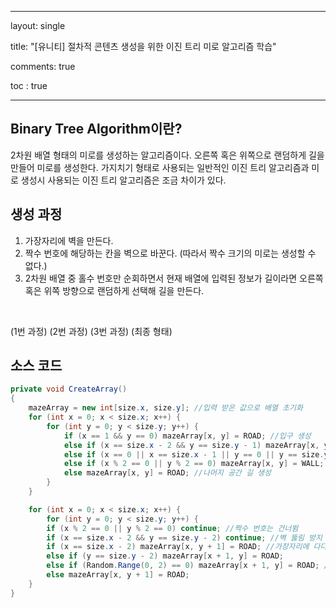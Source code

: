 

---
layout: single

title:  "[유니티] 절차적 콘텐츠 생성을 위한 이진 트리 미로 알고리즘 학습"

comments: true

toc : true

---



## Binary Tree Algorithm이란?

2차원 배열 형태의 미로를 생성하는 알고리즘이다. 오른쪽 혹은 위쪽으로 랜덤하게 길을 만들어 미로를 생성한다. 가지치기 형태로 사용되는 일반적인 이진 트리 알고리즘과 미로 생성시 사용되는 이진 트리 알고리즘은 조금 차이가 있다.

 

## 생성 과정

1. 가장자리에 벽을 만든다.
2. 짝수 번호에 해당하는 칸을 벽으로 바꾼다. (따라서 짝수 크기의 미로는 생성할 수 없다.)
3. 2차원 배열 중 홀수 번호만 순회하면서 현재 배열에 입력된 정보가 길이라면 오른쪽 혹은 위쪽 방향으로 랜덤하게 선택해 길을 만든다.

​                                        

(1번 과정)             (2번 과정)             (3번 과정)             (최종 형태)      

 

## 소스 코드

```c#
private void CreateArray()
{
	mazeArray = new int[size.x, size.y]; //입력 받은 값으로 배열 초기화
  	for (int x = 0; x < size.x; x++) {
		for (int y = 0; y < size.y; y++) {
      		if (x == 1 && y == 0) mazeArray[x, y] = ROAD; //입구 생성
      		else if (x == size.x - 2 && y == size.y - 1) mazeArray[x, y] = ROAD; //출구 생성
      		else if (x == 0 || x == size.x - 1 || y == 0 || y == size.y - 1) mazeArray[x, y] = WALL; //가장자리 벽 생성
      		else if (x % 2 == 0 || y % 2 == 0) mazeArray[x, y] = WALL; //짝수 칸 벽 생성
      		else mazeArray[x, y] = ROAD; //나머지 공간 길 생성
    	}
	}

  	for (int x = 0; x < size.x; x++) {
    	for (int y = 0; y < size.y; y++) {
      	if (x % 2 == 0 || y % 2 == 0) continue; //짝수 번호는 건너뜀
      	if (x == size.x - 2 && y == size.y - 2) continue; //벽 뚫림 방지
      	if (x == size.x - 2) mazeArray[x, y + 1] = ROAD; //가장자리에 다다르면 다른 방향으로 길 생성
      	else if (y == size.y - 2) mazeArray[x + 1, y] = ROAD;
      	else if (Random.Range(0, 2) == 0) mazeArray[x + 1, y] = ROAD; //오른쪽 혹은 위쪽으로 핸덤하게 길 생성
      	else mazeArray[x, y + 1] = ROAD;
	}
}
```